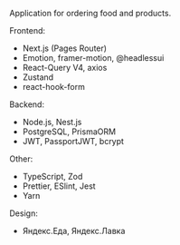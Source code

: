 Application for ordering food and products.

Frontend: 
- Next.js (Pages Router)
- Emotion, framer-motion, @headlessui
- React-Query V4, axios
- Zustand
- react-hook-form

Backend:

- Node.js, Nest.js
- PostgreSQL, PrismaORM
- JWT, PassportJWT, bcrypt

Other:
- TypeScript, Zod
- Prettier, ESlint, Jest
- Yarn

Design:
- Яндекс.Еда, Яндекс.Лавка
